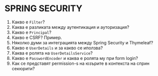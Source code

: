 # SPRING SECURITY

1. Какво е `Filter`?
2. Каква е разликата между аутентикация и ауторизация?
3. Какво е `Principal`?
4. Какво е CSRF? Пример.
5. Няколко думи за интеграцията между Spring Security и Thymeleaf?
6. Какво е `UserDetails` и за какво се иползва?
7. Каква е ролята на `UserDetailsService`?
8. Какво е `PasswordEncoder` и каква е ролята му при form login?
9. Как се представят permission-s на юзърите в контекста на сприн секюрити?